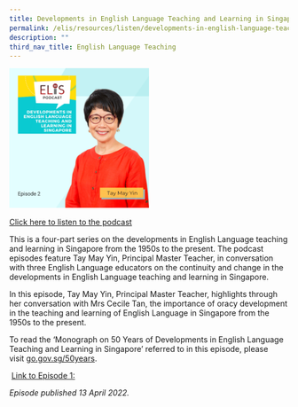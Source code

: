 ```yaml
---
title: Developments in English Language Teaching and Learning in Singapore (Episode 2)
permalink: /elis/resources/listen/developments-in-english-language-teaching-and-learning-in-singapore-episode-2/
description: ""
third_nav_title: English Language Teaching
---
```


<img src="/images/30.png" 
     style="width:50%">
		 
<a href="https://open.spotify.com/episode/6BJN2C5L55AzfGN4iGuN9h">Click here to listen to the podcast</a>

This is a four-part series on the developments in English Language teaching and learning in Singapore from the 1950s to the present. The podcast episodes feature Tay May Yin, Principal Master Teacher, in conversation with three English Language educators on the continuity and change in the developments in English Language teaching and learning in Singapore.    
  
In this episode, Tay May Yin, Principal Master Teacher, highlights through her conversation with Mrs Cecile Tan, the importance of oracy development in the teaching and learning of English Language in Singapore from the 1950s to the present.  

To read the ‘Monograph on 50 Years of Developments in English Language Teaching and Learning in Singapore’ referred to in this episode, please visit [go.gov.sg/50years](http://go.gov.sg/50years). 

 [Link to Episode 1:](https://staging.d1wti0p44mqune.amplifyapp.com/elis/resources/listen/developments-in-english-language-teaching-and-learning-in-singapore-episode-1) 

<em>Episode published 13 April 2022.</em>